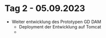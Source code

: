 # Tag 2 - 05.09.2023
- Weiter entwicklung des Prototypen GD DAM
    - Deployment der Entwicklung auf Tomcat
    - 